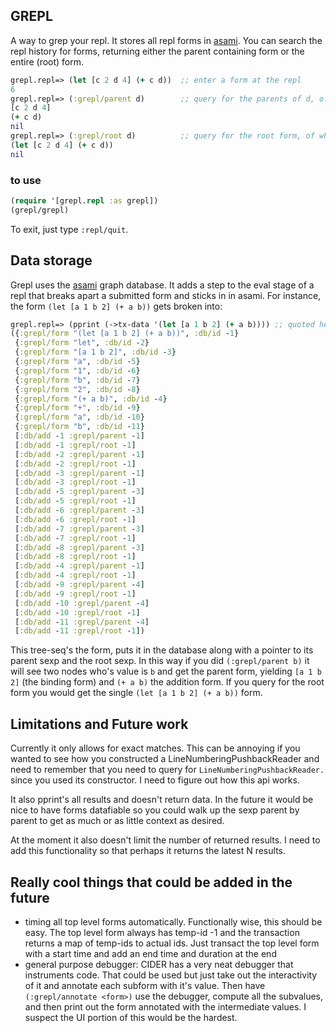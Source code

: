 ## GREPL

A way to grep your repl. It stores all repl forms in [asami](https://github.com/threatgrid/asami). You can search the repl history for forms, returning either the parent containing form or the entire (root) form.

```clojure
grepl.repl=> (let [c 2 d 4] (+ c d))  ;; enter a form at the repl
6
grepl.repl=> (:grepl/parent d)        ;; query for the parents of d, of which there are two
[c 2 d 4]
(+ c d)
nil
grepl.repl=> (:grepl/root d)          ;; query for the root form, of which there is one
(let [c 2 d 4] (+ c d))
nil
```

### to use

```clojure
(require '[grepl.repl :as grepl])
(grepl/grepl)
```

To exit, just type `:repl/quit`.

## Data storage

Grepl uses the [asami](https://github.com/threatgrid/asami) graph database. It adds a step to the eval stage of a repl that breaks apart a submitted form and sticks in in asami. For instance, the form `(let [a 1 b 2] (+ a b))` gets broken into:

```clojure
grepl.repl=> (pprint (->tx-data '(let [a 1 b 2] (+ a b)))) ;; quoted here since used at the repl
({:grepl/form "(let [a 1 b 2] (+ a b))", :db/id -1}
 {:grepl/form "let", :db/id -2}
 {:grepl/form "[a 1 b 2]", :db/id -3}
 {:grepl/form "a", :db/id -5}
 {:grepl/form "1", :db/id -6}
 {:grepl/form "b", :db/id -7}
 {:grepl/form "2", :db/id -8}
 {:grepl/form "(+ a b)", :db/id -4}
 {:grepl/form "+", :db/id -9}
 {:grepl/form "a", :db/id -10}
 {:grepl/form "b", :db/id -11}
 [:db/add -1 :grepl/parent -1]
 [:db/add -1 :grepl/root -1]
 [:db/add -2 :grepl/parent -1]
 [:db/add -2 :grepl/root -1]
 [:db/add -3 :grepl/parent -1]
 [:db/add -3 :grepl/root -1]
 [:db/add -5 :grepl/parent -3]
 [:db/add -5 :grepl/root -1]
 [:db/add -6 :grepl/parent -3]
 [:db/add -6 :grepl/root -1]
 [:db/add -7 :grepl/parent -3]
 [:db/add -7 :grepl/root -1]
 [:db/add -8 :grepl/parent -3]
 [:db/add -8 :grepl/root -1]
 [:db/add -4 :grepl/parent -1]
 [:db/add -4 :grepl/root -1]
 [:db/add -9 :grepl/parent -4]
 [:db/add -9 :grepl/root -1]
 [:db/add -10 :grepl/parent -4]
 [:db/add -10 :grepl/root -1]
 [:db/add -11 :grepl/parent -4]
 [:db/add -11 :grepl/root -1])
```

This tree-seq's the form, puts it in the database along with a pointer to its parent sexp and the root sexp. In this way if you did `(:grepl/parent b)` it will see two nodes who's value is `b` and get the parent form, yielding `[a 1 b 2]` (the binding form) and `(+ a b)` the addition form. If you query for the root form you would get the single `(let [a 1 b 2] (+ a b))` form.

## Limitations and Future work

Currently it only allows for exact matches. This can be annoying if you wanted to see how you constructed a LineNumberingPushbackReader and need to remember that you need to query for `LineNumberingPushbackReader.` since you used its constructor. I need to figure out how this api works.

It also pprint's all results and doesn't return data. In the future it would be nice to have forms datafiable so you could walk up the sexp parent by parent to get as much or as little context as desired.

At the moment it also doesn't limit the number of returned results. I need to add this functionality so that perhaps it returns the latest N results.

## Really cool things that could be added in the future

- timing all top level forms automatically. Functionally wise, this should be easy. The top level form always has temp-id -1 and the transaction returns a map of temp-ids to actual ids. Just transact the top level form with a start time and add an end time and duration at the end
- general purpose debugger: CIDER has a very neat debugger that instruments code. That could be used but just take out the interactivity of it and annotate each subform with it's value. Then have `(:grepl/annotate <form>)` use the debugger, compute all the subvalues, and then print out the form annotated with the intermediate values. I suspect the UI portion of this would be the hardest.
